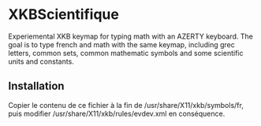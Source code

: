 XKBScientifique
===============

Experiemental XKB keymap for typing math with an AZERTY keyboard. The goal is to type french and math with the same keymap, including grec letters, common sets, common mathematic symbols and some scientific units and constants.

Installation
------------
Copier le contenu de ce fichier à la fin de /usr/share/X11/xkb/symbols/fr, puis modifier /usr/share/X11/xkb/rules/evdev.xml en conséquence.

